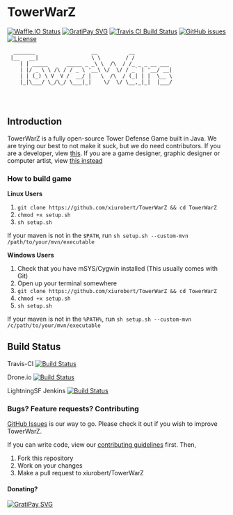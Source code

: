 # TowerWarZ

[![Waffle.IO Status](https://badge.waffle.io/xiurobert/TowerWarZ.svg?label=ready&title=Ready)](http://waffle.io/xiurobert/TowerWarZ)
[![GratiPay SVG](http://img.shields.io/gratipay/xiurobert.svg)](http://gratipay.com/xiurobert/)
[![Travis CI Build Status](https://travis-ci.org/xiurobert/TowerWarZ.svg?branch=master)](https://travis-ci.org/xiurobert/TowerWarZ)
[![GitHub issues](https://img.shields.io/github/issues/xiurobert/TowerWarZ.svg)](https://github.com/xiurobert/TowerWarZ/issues)
[![License](https://img.shields.io/badge/license-MIT-brightgreen.svg)](LICENSE)




```
  _______                  __          __            
 |__   __|                 \ \        / /            
    | | _____      _____ _ _\ \  /\  / /_ _ _ __ ___ 
    | |/ _ \ \ /\ / / _ \ '__\ \/  \/ / _` | '__/ __|
    | | (_) \ V  V /  __/ |   \  /\  / (_| | |  \__ \
    |_|\___/ \_/\_/ \___|_|    \/  \/ \__,_|_|  |___/
                                                     
                                                     
                                                     
```
## Introduction
TowerWarZ is a fully open-source Tower Defense Game built in Java. We are trying our best to not make it suck, but we do need contributors. If you are a developer, view [this](CONTRIBUTING.md). If you are a game designer, graphic designer or computer artist, view [this instead](CONTRIB_noDev.md)
### How to build game
**Linux Users**

1. `git clone https://github.com/xiurobert/TowerWarZ && cd TowerWarZ`
2. `chmod +x setup.sh`
3. `sh setup.sh`

If your maven is not in the `$PATH`, run `sh setup.sh --custom-mvn /path/to/your/mvn/executable`

**Windows Users**

1. Check that you have mSYS/Cygwin installed (This usually comes with Git)
2. Open up your terminal somewhere
2. `git clone https://github.com/xiurobert/TowerWarZ && cd TowerWarZ`
3. `chmod +x setup.sh`
4. `sh setup.sh`

If your maven is not in the `%PATH%`, run `sh setup.sh --custom-mvn /c/path/to/your/mvn/executable`

## Build Status
Travis-CI
[![Build Status](https://travis-ci.org/xiurobert/TowerWarZ.svg?branch=master)](https://travis-ci.org/xiurobert/TowerWarZ)

Drone.io
[![Build Status](https://drone.io/github.com/xiurobert/TowerWarZ/status.png)](https://drone.io/github.com/xiurobert/TowerWarZ/latest)

LightningSF Jenkins
[![Build Status](https://ci-xiurobert.rhcloud.com:443/buildStatus/icon?job=TowerWarZ)](https://ci-xiurobert.rhcloud.com:443/job/TowerWarZ/)

### Bugs? Feature requests? Contributing

[GitHub Issues](https://github.com/xiurobert/TowerWarZ/issues) is our way to go. Please check it out if you wish to improve TowerWarZ.

If you can write code, view our [contributing guidelines](CONTRIBUTING.md) first. Then,

1. Fork this repository
2. Work on your changes
3. Make a pull request to xiurobert/TowerWarZ

#### Donating?

[![GratiPay SVG](http://img.shields.io/gratipay/xiurobert.svg)](http://gratipay.com/xiurobert/)
